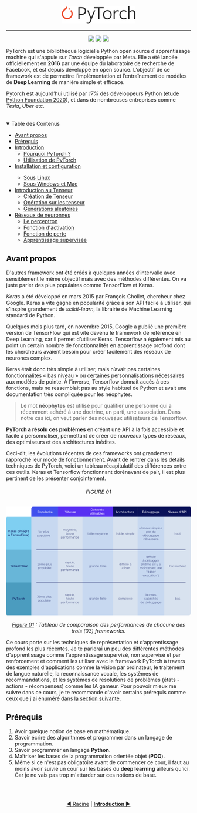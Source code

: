 <p align="center"><img width="40%" src="./images/Pytorch_logo.png" /></p>

-------------------------------------------------------------------------------

<div align="center">

![](https://img.shields.io/badge/pytorch-1.13.1-orange)
![](https://img.shields.io/badge/lastest-2023--05--15-success)
![](https://img.shields.io/badge/contact-dr.mokira%40gmail.com-blueviolet)

</div>

PyTorch est une bibliothèque logicielle Python open source d'apprentissage
machine qui s'appuie sur *Torch* développée par Meta. Elle a été lancée
officiellement en **2016** par une équipe du laboratoire de recherche de
Facebook, et est depuis développé en open source. L’objectif de ce framework
est de permettre l’implémentation et l’entraînement de modèles de
**Deep Learning** de manière simple et efficace.

Pytorch est aujourd’hui utilisé par *17%* des développeurs Python
([étude Python Foundation 2020](https://www.jetbrains.com/lp/python-developers-survey-2020/)),
et dans de nombreuses entreprises comme *Tesla*, *Uber* etc.

<br/>
<details id="table-content" open>
    <summary>Table des Contenus</summary>
    <ul>
        <li><a href="#avant-propos">Avant propos</a> </li>
        <li><a href="#prérequis">Prérequis</a> </li>
        <li><a href="./intro/README.md">Introduction</a>
            <ul>
                <li><a href="./intro/README.md#pourquoi-pytorch-">Pourquoi PyTorch ?</a></li>
                <li><a href="./intro/README.md#utilisation-de-pytorch">Utilisation de PyTorch</a></li>
            </ul>
        </li>
        <li><a href="./install/README.md">Installation et configuration</a></li>
            <ul>
                <li><a href="./install/README.md#sous-linux">Sous Linux</a></li>
                <li><a href="./install/README.md#sous-windows-et-mac">Sous Windows et Mac</a></li>
            </ul>
        </li>
        <li><a href="./tensor/README.md">Introduction au Tenseur</a>
            <ul>
                <li><a href="./tensor/README.md#création-de-tenseur">Création de Tenseur</a></li>
                <li><a href="./tensor/README.md#opération-sur-les-tenseur">Opération sur les tenseur</a></li>
                <li><a href="./tensor/README.md#g%C3%A9n%C3%A9rations-al%C3%A9atoires">Générations aléatoires</a></li>
            </ul>
        </li>
        <li><a href="./nn/README.md">Réseaux de neuronnes</a>
            <ul>
                <li><a href="./nn/README.md#le-perceptron">Le perceptron</a></li>
                <li><a href="./nn/README.md#fonction-dactivation">Fonction d'activation</a></li>
                <li><a href="./nn/README.md#fonction-de-perte">Fonction de perte</a></li>
                <li><a href="./nn/README.md#apprentissage-supervis%C3%A9e">Apprentissage supervisée</a></li>
            </ul>
        </li>
        <!--<li><a href="./intro/README.md">Introduction</a>
            <ul>
                <li><a href="./intro/README.md#pourquoi-pytorch">Pourquoi PyTorch ?</a></li>
            </ul>
        </li>
        <li><a href="./tensor/README.md">Introduction au Tenseur</a>
            <ul>
                <li><a href="./tensor/README.md#création-de-tenseur">Création de Tenseur</a>
                    <ul>
                        <li><a href="./tensor/README.md#scalaire">Scalaire</a></li>
                        <li><a href="./tensor/README.md#vecteur">Vecteur</a></li>
                    </ul>
                </li>
            </ul>
        </li>-->
    </ul>

</details>

## Avant propos
D'autres framework ont été créés à quelques années d’intervalle avec
sensiblement le même objectif mais avec des méthodes différentes.
On va juste parler des plus populaires comme TensorFlow et Keras.

*Keras* a été développé en mars 2015 par François Chollet, chercheur chez
Google. Keras a vite gagné en popularité grâce à son API facile à utiliser,
qui s’inspire grandement de *scikit-learn*, la librairie de Machine Learning
standard de Python.

Quelques mois plus tard, en novembre 2015, Google a publié une première
version de TensorFlow qui est vite devenu le framework de référence en
Deep Learning, car il permet d’utiliser Keras. Tensorflow a également mis
au point un certain nombre de fonctionnalités en apprentissage profond dont
les chercheurs avaient besoin pour créer facilement des réseaux de neurones
complex.

Keras était donc très simple à utiliser, mais n’avait pas certaines
fonctionnalités « bas niveau » ou certaines personnalisations nécessaires
aux modèles de pointe. À l’inverse, Tensorflow donnait accès à ces fonctions,
mais ne ressemblait pas au style habituel de Python et avait une documentation
très compliquée pour les néophytes.

> Le mot **néophytes** est utilisé pour qualifier une personne qui a récemment
adhéré à une doctrine, un parti, une association. Dans notre cas ici, on
veut parler des nouveaux utilisateurs de Tensorflow.

**PyTorch a résolu ces problèmes** en créant une API à la fois accessible et
facile à personnaliser, permettant de créer de nouveaux types de réseaux,
des optimiseurs et des architectures inédites.

Ceci-dit, les évolutions récentes de ces frameworks ont grandement rapproché
leur mode de fonctionnement. Avant de rentrer dans les détails techniques de
PyTorch, voici un tableau récapitulatif des différences entre ces outils.
Keras et Tensorflow fonctionnant dorénavant de pair, il est plus pertinent de
les présenter conjointement.

<div align="center">

###### FIGURE 01
![](./images/img1.png)

</div>
<p align="center">
<i>
<ins>Figure 01</ins> : Tableau de comparaison des performances de chacune des
trois (03) frameworks.
</i>
</p>

Ce cours porte sur les techniques de représentation et d’apprentissage profond
les plus récentes. Je te parlerai un peu des différentes méthodes
d'apprentissage comme l’apprentissage supervisé, non supervisé et par
renforcement et comment les utiliser avec le framework PyTorch à travers des
exemples d'applications comme la vision par ordinateur, le traitement de
langue naturelle, la reconnaissance vocale, les systèmes de recommandations,
et les systèmes de résolutions de problèmes
(états - actions - récompenses) comme les IA gameur. Pour pouvoir mieux me
suivre dans ce cours, je te recommande d'avoir certains prérequis comme ceux
que j'ai énuméré dans [la section suivante](#pr%C3%A9requis).



## Prérequis
1. Avoir quelque notion de base en mathématique.
2. Savoir écrire des algorithmes et programmer dans un langage de
programmation.
3. Savoir programmer en langage **Python**.
4. Maîtriser les bases de la programmation orientée objet (**POO**).
5. Même si ce n'est pas obligatoire avant de commencer ce cour,
il faut au moins avoir suivie un cour sur les bases du **deep learning**
ailleurs qu'ici. Car je ne vais pas trop m'attarder sur ces notions de base.


<br/>
<br/>
<div align="center">

[:arrow_backward: Racine](../README.md)
| [**Introduction :arrow_forward:**](./intro/README.md)

</div>


